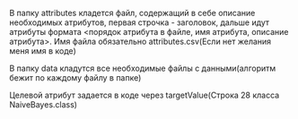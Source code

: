 В папку attributes кладется файл, содержащий в себе описание необходимых атрибутов, первая строчка - заголовок, дальше идут атрибуты формата <порядок атрибута в файле, имя атрибута, описание атрибута>. Имя файла обязательно attributes.csv(Если нет желания меня имя в коде)

В папку data кладутся все необходимые файлы с данными(алгоритм бежит по каждому файлу в папке)

Целевой атрибут задается в коде через targetValue(Строка 28 класса NaiveBayes.class)
